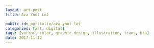 ```yaml
---
layout: art-post
title: Ava Ynot Lot

public_id: portfolio/ava_ynot_lot
categories: [art, digital]
tags: [vector, color, graphic-design, illustration, trans, bta]
date: 2017-11-12
---
```


